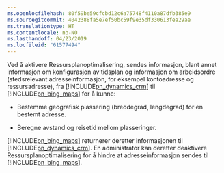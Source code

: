 ```yaml
---
ms.openlocfilehash: 80f59be59cfcbd12c6a75748f4110a87dfb385e9
ms.sourcegitcommit: 4042388fa5e7ef50bc59f9e35df330613fea29ae
ms.translationtype: HT
ms.contentlocale: nb-NO
ms.lasthandoff: 04/23/2019
ms.locfileid: "61577494"
---
```

Ved å aktivere Ressursplanoptimalisering, sendes informasjon, blant annet informasjon om konfigurasjon av tidsplan og informasjon om arbeidsordre (stedsrelevant adresseinformasjon, for eksempel kontoadresse og ressursadresse), fra [!INCLUDE[pn_dynamics_crm](pn-dynamics-crm.md)] til [!INCLUDE[pn_bing_maps](pn-bing-maps.md)] for å kunne:  
  
-   Bestemme geografisk plassering (breddegrad, lengdegrad) for en bestemt adresse.  
  
-   Beregne avstand og reisetid mellom plasseringer.  
  
 [!INCLUDE[pn_bing_maps](pn-bing-maps.md)] returnerer deretter informasjonen til [!INCLUDE[pn_dynamics_crm](pn-dynamics-crm.md)].  En administrator kan deretter deaktivere Ressursplanoptimalisering for å hindre at adresseinformasjon sendes til [!INCLUDE[pn_bing_maps](pn-bing-maps.md)].